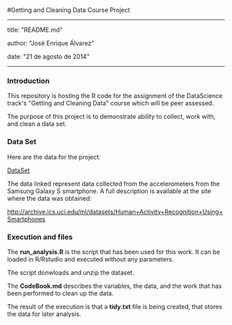 #Getting and Cleaning Data Course Project

---
title: "README.md"

author: "José Enrique Álvarez"

date: "21 de agosto de 2014"

---

### Introduction

This repository is hosting the R code for the assignment of the DataScience track's "Getting and Cleaning Data" course which will be peer assessed.

The purpose of this project is to demonstrate ability to collect, work with, and clean a data set.

### Data Set

Here are the data for the project: 

[DataSet](https://d396qusza40orc.cloudfront.net/getdata%2Fprojectfiles%2FUCI%20HAR%20Dataset.zip)

The data linked represent data collected from the accelerometers from the Samsung Galaxy S smartphone. A full description is available at the site where the data was obtained: 

http://archive.ics.uci.edu/ml/datasets/Human+Activity+Recognition+Using+Smartphones

### Execution and files

The __run_analysis.R__ is the script that has been used for this work. It can be loaded in R/Rstudio and executed without any parameters.

The script donwloads and unzip the dataset.

The __CodeBook.md__ describes the variables, the data, and the work that has been performed to clean up the data.

The result of the execution is that a __tidy.txt__ file is being created, that stores the data for later analysis.